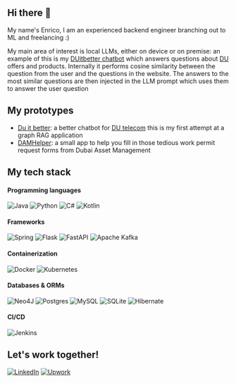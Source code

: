 ## Hi there 👋
My name's Enrico, I am an experienced backend engineer branching out to ML and freelancing :)

My main area of interest is local LLMs, either on device or on premise: an example of this is my [DUitbetter chatbot](http://duitbetter.enricorampazzo.tech) which answers questions about [DU](www.du.ae) offers and products. Internally it performs cosine
similarity between the question from the user and the questions in the website. The answers to the most similar questions are then injected in the LLM prompt which uses them to answer the user question

## My prototypes
* [Du it better](http://duitbetter.enricorampazzo.tech): a better chatbot for [DU telecom](www.du.ae) this is my first attempt at a graph RAG application
* [DAMHelper](https://huggingface.co/spaces/enricorampazzo/DAMHelper): a small app to help you fill in those tedious work permit request forms from Dubai Asset Management

## My tech stack

#### Programming languages

![Java](https://img.shields.io/badge/java-%23ED8B00.svg?style=for-the-badge&logo=openjdk&logoColor=white) ![Python](https://img.shields.io/badge/python-3670A0?style=for-the-badge&logo=python&logoColor=ffdd54) ![C#](https://img.shields.io/badge/c%23-%23239120.svg?style=for-the-badge&logo=csharp&logoColor=white) ![Kotlin](https://img.shields.io/badge/kotlin-%237F52FF.svg?style=for-the-badge&logo=kotlin&logoColor=white)

#### Frameworks

![Spring](https://img.shields.io/badge/spring-%236DB33F.svg?style=for-the-badge&logo=spring&logoColor=white) ![Flask](https://img.shields.io/badge/flask-%23000.svg?style=for-the-badge&logo=flask&logoColor=white) ![FastAPI](https://img.shields.io/badge/FastAPI-005571?style=for-the-badge&logo=fastapi) ![Apache Kafka](https://img.shields.io/badge/Apache%20Kafka-000?style=for-the-badge&logo=apachekafka)

#### Containerization
![Docker](https://img.shields.io/badge/docker-%230db7ed.svg?style=for-the-badge&logo=docker&logoColor=white)
![Kubernetes](https://img.shields.io/badge/kubernetes-%23326ce5.svg?style=for-the-badge&logo=kubernetes&logoColor=white)

#### Databases & ORMs
![Neo4J](https://img.shields.io/badge/Neo4j-008CC1?style=for-the-badge&logo=neo4j&logoColor=white) ![Postgres](https://img.shields.io/badge/postgres-%23316192.svg?style=for-the-badge&logo=postgresql&logoColor=white) ![MySQL](https://img.shields.io/badge/mysql-4479A1.svg?style=for-the-badge&logo=mysql&logoColor=white) ![SQLite](https://img.shields.io/badge/sqlite-%2307405e.svg?style=for-the-badge&logo=sqlite&logoColor=white) ![Hibernate](https://img.shields.io/badge/Hibernate-59666C?style=for-the-badge&logo=Hibernate&logoColor=white)


#### CI/CD
![Jenkins](https://img.shields.io/badge/jenkins-%232C5263.svg?style=for-the-badge&logo=jenkins&logoColor=white)

## Let's work together!

[![LinkedIn](https://img.shields.io/badge/linkedin-%230077B5.svg?style=for-the-badge&logo=linkedin&logoColor=white)](https://www.linkedin.com/in/enricorampazzo/)
[![Upwork](https://img.shields.io/badge/UpWork-6FDA44?style=for-the-badge&logo=Upwork&logoColor=white)](https://www.upwork.com/freelancers/~01eefa14727e06908f)
